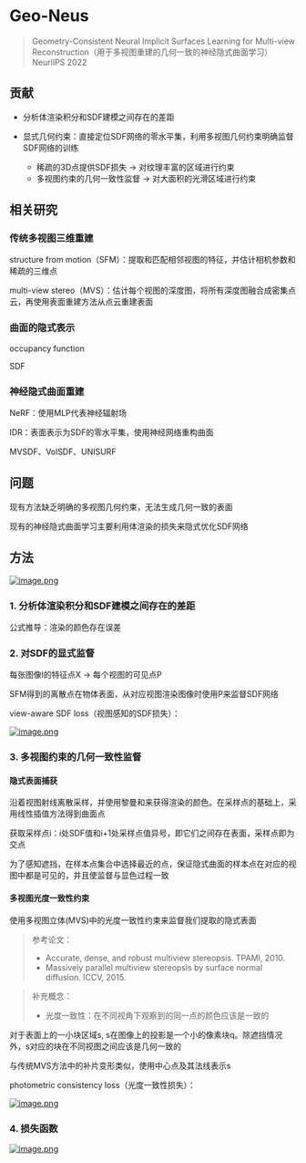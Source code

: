 # Geo-Neus
> Geometry-Consistent Neural Implicit Surfaces Learning for Multi-view Reconstruction（用于多视图重建的几何一致的神经隐式曲面学习）
> NeurlIPS 2022

## 贡献

- 分析体渲染积分和SDF建模之间存在的差距

- 显式几何约束：直接定位SDF网络的零水平集，利用多视图几何约束明确监督SDF网络的训练

  - 稀疏的3D点提供SDF损失 -> 对纹理丰富的区域进行约束
  - 多视图约束的几何一致性监督 -> 对大面积的光滑区域进行约束

## 相关研究

### 传统多视图三维重建

structure from motion（SFM）：提取和匹配相邻视图的特征，并估计相机参数和稀疏的三维点

multi-view stereo（MVS）：估计每个视图的深度图，将所有深度图融合成密集点云，再使用表面重建方法从点云重建表面

### 曲面的隐式表示

occupancy function

SDF

### 神经隐式曲面重建

NeRF：使用MLP代表神经辐射场

IDR：表面表示为SDF的零水平集，使用神经网络重构曲面

MVSDF、VolSDF、UNISURF

## 问题

现有方法缺乏明确的多视图几何约束，无法生成几何一致的表面

现有的神经隐式曲面学习主要利用体渲染的损失来隐式优化SDF网络

## 方法

[![image.png](https://i.postimg.cc/j2J2wn1f/image.png)](https://postimg.cc/hQccNvc4)

### 1. 分析体渲染积分和SDF建模之间存在的差距

公式推导：渲染的颜色存在误差

### 2. 对SDF的显式监督

每张图像I的特征点X -> 每个视图的可见点P

SFM得到的离散点在物体表面，从对应视图渲染图像时使用P来监督SDF网络

view-aware SDF loss（视图感知的SDF损失）：

[![image.png](https://i.postimg.cc/mrH8ZmLN/image.png)](https://postimg.cc/p9PDqYnp)

### 3. 多视图约束的几何一致性监督

#### 隐式表面捕获

沿着视图射线离散采样，并使用黎曼和来获得渲染的颜色。在采样点的基础上，采用线性插值方法得到曲面点  

获取采样点i：i处SDF值和i+1处采样点值异号，即它们之间存在表面，采样点即为交点  

为了感知遮挡，在样本点集合中选择最近的点，保证隐式曲面的样本点在对应的视图中都是可见的，并且使监督与显色过程一致

#### 多视图光度一致性约束

使用多视图立体(MVS)中的光度一致性约束来监督我们提取的隐式表面  

> 参考论文：
> - Accurate, dense, and robust multiview stereopsis. TPAMI, 2010.
> - Massively parallel multiview stereopsis by surface normal diffusion. ICCV, 2015.

> 补充概念：  
> - 光度一致性：在不同视角下观察到的同一点的颜色应该是一致的  

对于表面上的一小块区域s, s在图像上的投影是一个小的像素块q。除遮挡情况外，s对应的块在不同视图之间应该是几何一致的   

与传统MVS方法中的补片变形类似，使用中心点及其法线表示s  

photometric consistency loss（光度一致性损失）：

[![image.png](https://i.postimg.cc/2SfzD6Cy/image.png)](https://postimg.cc/YhbcNtGB)

### 4. 损失函数

[![image.png](https://i.postimg.cc/J4Q1R80Q/image.png)](https://postimg.cc/3ddMZPgy)
